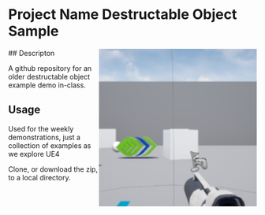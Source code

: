 # Project Name  Destructable Object Sample
<img src="Saved/AutoScreenshot.png" width="320"  align="right" />
## Descripton

A github repository for an older destructable object example demo in-class.

## Usage
Used for the weekly demonstrations, just a collection of examples as we explore UE4

Clone, or download the zip, to a local directory.
